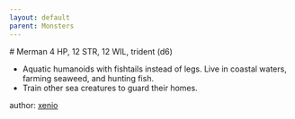 ```yaml
---
layout: default
parent: Monsters
---
```


# Merman
4 HP, 12 STR, 12 WIL, trident (d6)

- Aquatic humanoids with fishtails instead of legs. Live in coastal waters, farming seaweed, and hunting fish.
- Train other sea creatures to guard their homes.

author: [xenio](https://xenioinabottle.blogspot.com/2021/03/classic-monsters-for-cairnito-part-2.html)
